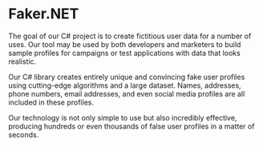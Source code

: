 # Faker.NET

The goal of our C# project is to create fictitious user data for a number of uses. Our tool may be used by both developers and marketers to build sample profiles for campaigns or test applications with data that looks realistic.

Our C# library creates entirely unique and convincing fake user profiles using cutting-edge algorithms and a large dataset. Names, addresses, phone numbers, email addresses, and even social media profiles are all included in these profiles.

Our technology is not only simple to use but also incredibly effective, producing hundreds or even thousands of false user profiles in a matter of seconds.
